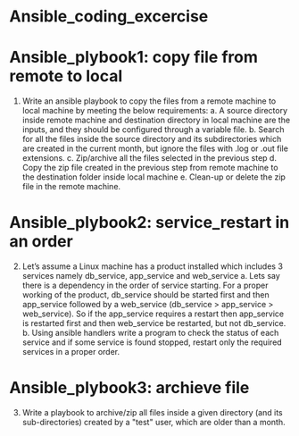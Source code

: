 # Ansible_coding_excercise

# Ansible_plybook1: copy file from remote to local
1. Write an ansible playbook to copy the files from a remote machine to local machine by meeting the below requirements: 
    a. A source directory inside remote machine and destination directory in local machine are the inputs, and they should be configured through a variable file. 
    b. Search for all the files inside the source directory and its subdirectories which are created in the current month, but ignore the files with .log or .out file extensions. 
    c. Zip/archive all the files selected in the previous 
    step d. Copy the zip file created in the previous step from remote machine to the destination folder inside local machine 
    e. Clean-up or delete the zip file in the remote machine.



# Ansible_plybook2: service_restart in an order
2. Let’s assume a Linux machine has a product installed which includes 3 services namely db_service, app_service and web_service
a. Lets say there is a dependency in the order of service starting. For a proper working of the product, db_service should be started first and then app_service followed by a web_service (db_service > app_service > web_service). 
So if the app_service requires a restart then app_service is restarted first and then web_service be restarted, but not db_service.
b. Using ansible handlers write a program to check the status of each service and if some service is found stopped, restart only the required services in a proper order.


# Ansible_plybook3: archieve file
3. Write a playbook to archive/zip all files inside a given directory (and its sub-directories) created by a "test" user, which are older than a month.
